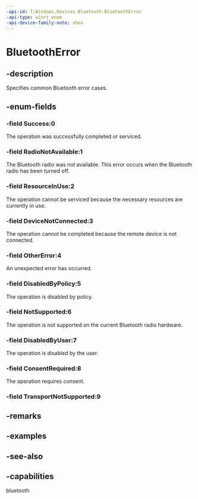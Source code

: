 ```yaml
---
-api-id: T:Windows.Devices.Bluetooth.BluetoothError
-api-type: winrt enum
-api-device-family-note: xbox
---
```


<!-- Enumeration syntax
public enum Windows.Devices.Bluetooth.BluetoothError : int
-->

# BluetoothError

## -description
Specifies common Bluetooth error cases.

## -enum-fields
### -field Success:0
The operation was successfully completed or serviced.

### -field RadioNotAvailable:1
The Bluetooth radio was not available. This error occurs when the Bluetooth radio has been turned off.

### -field ResourceInUse:2
The operation cannot be serviced because the necessary resources are currently in use.

### -field DeviceNotConnected:3
The operation cannot be completed because the remote device is not connected.

### -field OtherError:4
An unexpected error has occurred.

### -field DisabledByPolicy:5
The operation is disabled by policy.

### -field NotSupported:6
The operation is not supported on the current Bluetooth radio hardware.

### -field DisabledByUser:7
The operation is disabled by the user.

### -field ConsentRequired:8
The operation requires consent.


### -field TransportNotSupported:9


## -remarks

## -examples

## -see-also


## -capabilities
bluetooth
